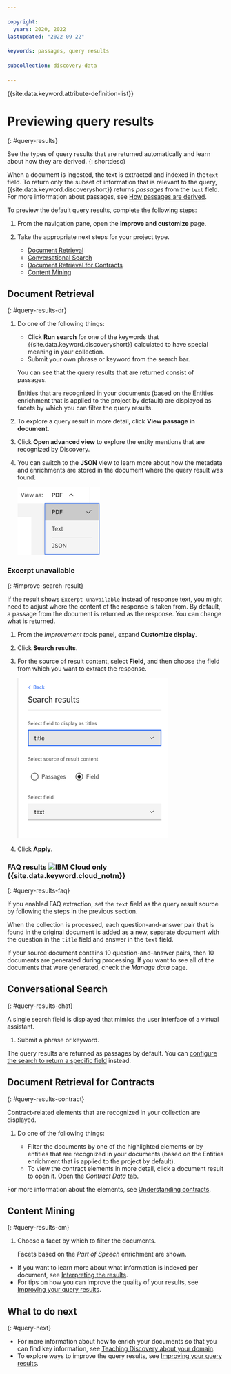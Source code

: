 ```yaml
---

copyright:
  years: 2020, 2022
lastupdated: "2022-09-22"

keywords: passages, query results

subcollection: discovery-data

---
```


{{site.data.keyword.attribute-definition-list}}

# Previewing query results
{: #query-results}

See the types of query results that are returned automatically and learn about how they are derived.
{: shortdesc}

When a document is ingested, the text is extracted and indexed in the`text` field. To return only the subset of information that is relevant to the query, {{site.data.keyword.discoveryshort}} returns *passages* from the `text` field. For more information about passages, see [How passages are derived](/docs/discovery-data?topic=discovery-data-index-overview#query-results-passages).

To preview the default query results, complete the following steps:

1.  From the navigation pane, open the **Improve and customize** page.
1.  Take the appropriate next steps for your project type.

    -  [Document Retrieval](#query-results-dr)
    -  [Conversational Search](#query-results-chat)
    -  [Document Retrieval for Contracts](#query-results-contract)
    -  [Content Mining](#query-results-cm)

## Document Retrieval
{: #query-results-dr}

1.  Do one of the following things:

    -   Click **Run search** for one of the keywords that {{site.data.keyword.discoveryshort}} calculated to have special meaning in your collection.
    -   Submit your own phrase or keyword from the search bar.

    You can see that the query results that are returned consist of passages. 
        
    Entities that are recognized in your documents (based on the Entities enrichment that is applied to the project by default) are displayed as facets by which you can filter the query results.

1.  To explore a query result in more detail, click **View passage in document**.
1.  Click **Open advanced view** to explore the entity mentions that are recognized by Discovery.
1.  You can switch to the **JSON** view to learn more about how the metadata and enrichments are stored in the document where the query result was found.

    ![Shows the overflow menu options from the advanced text view.](images/gs-display-options-menu.png)

### Excerpt unavailable
{: #improve-search-result}

If the result shows `Excerpt unavailable` instead of response text, you might need to adjust where the content of the response is taken from. By default, a passage from the document is returned as the response. You can change what is returned.

1.  From the *Improvement tools* panel, expand **Customize display**.
1.  Click **Search results**.
1.  For the source of result content, select **Field**, and then choose the field from which you want to extract the response.

    ![Shows the Search results dialog](images/search-result-by-field.png)

1.  Click **Apply**.

### FAQ results ![IBM Cloud only](images/ibm-cloud.png) **{{site.data.keyword.cloud_notm}}**
{: #query-results-faq}

If you enabled FAQ extraction, set the `text` field as the query result source by following the steps in the previous section.

When the collection is processed, each question-and-answer pair that is found in the original document is added as a new, separate document with the question in the `title` field and answer in the `text` field. 

If your source document contains 10 question-and-answer pairs, then 10 documents are generated during processing. If you want to see all of the documents that were generated, check the *Manage data* page.

## Conversational Search
{: #query-results-chat}

A single search field is displayed that mimics the user interface of a virtual assistant.

1.  Submit a phrase or keyword.

The query results are returned as passages by default. You can [configure the search to return a specific field](#improve-search-result) instead.

## Document Retrieval for Contracts
{: #query-results-contract}

Contract-related elements that are recognized in your collection are displayed.

1.  Do one of the following things:

    -   Filter the documents by one of the highlighted elements or by entities that are recognized in your documents (based on the Entities enrichment that is applied to the project by default).
    -   To view the contract elements in more detail, click a document result to open it. Open the *Contract Data* tab.

For more information about the elements, see [Understanding contracts](/docs/discovery-data?topic=discovery-data-contracts-schema).

## Content Mining
{: #query-results-cm}

1.  Choose a facet by which to filter the documents.

    Facets based on the *Part of Speech* enrichment are shown.

- If you want to learn more about what information is indexed per document, see [Interpreting the results](/docs/discovery-data?topic=discovery-data-test#test-json).
- For tips on how you can improve the quality of your results, see [Improving your query results](/docs/discovery-data?topic=discovery-data-improvements).

## What to do next
{: #query-next}

-  For more information about how to enrich your documents so that you can find key information, see [Teaching Discovery about your domain](/docs/discovery-data?topic=discovery-data-domain).
-  To explore ways to improve the query results, see [Improving your query results](/docs/discovery-data?topic=discovery-data-improvements).
